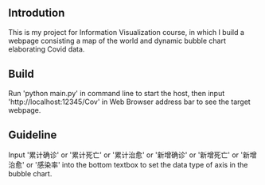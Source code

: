 ## Introdution

This is my project for Information Visualization course, in which I build a webpage consisting a map of the world and dynamic bubble chart elaborating Covid data.

## Build

Run 'python main.py' in command line to start the host, then input 'http://localhost:12345/Cov' in Web Browser address bar to see the target webpage.

## Guideline

Input '累计确诊' or '累计死亡' or '累计治愈' or '新增确诊' or '新增死亡' or '新增治愈' or '感染率' into the bottom textbox to set the data type of axis in the bubble chart.
